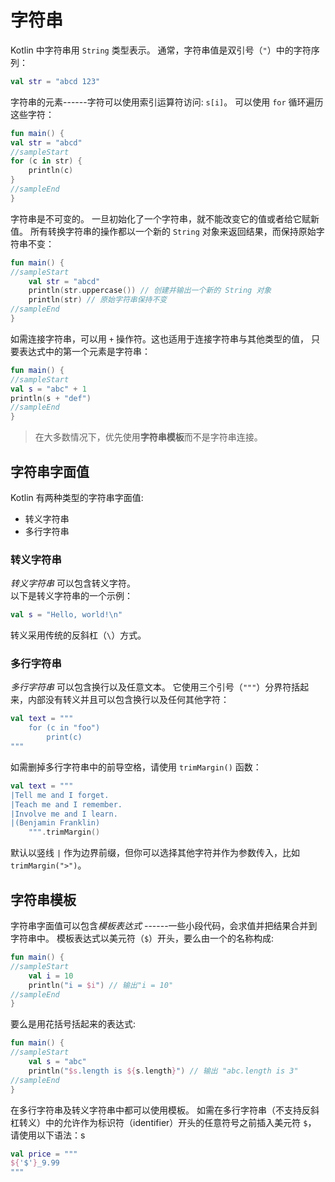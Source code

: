 # 字符串

Kotlin 中字符串用 `String` 类型表示。 通常，字符串值是双引号（`"`）中的字符序列：

```kotlin
val str = "abcd 123"
```

字符串的元素------字符可以使用索引运算符访问: `s[i]`。 可以使用 `for` 循环遍历这些字符：

```kotlin
fun main() {
val str = "abcd"
//sampleStart
for (c in str) {
    println(c)
}
//sampleEnd
}
```

字符串是不可变的。 一旦初始化了一个字符串，就不能改变它的值或者给它赋新值。 所有转换字符串的操作都以一个新的 `String` 对象来返回结果，而保持原始字符串不变：

```kotlin
fun main() {
//sampleStart
    val str = "abcd"
    println(str.uppercase()) // 创建并输出一个新的 String 对象
    println(str) // 原始字符串保持不变
//sampleEnd
}
```

如需连接字符串，可以用 `+` 操作符。这也适用于连接字符串与其他类型的值， 只要表达式中的第一个元素是字符串：

```kotlin
fun main() {
//sampleStart
val s = "abc" + 1
println(s + "def")
//sampleEnd
}
```

> 在大多数情况下，优先使用**字符串模板**而不是字符串连接。

## 字符串字面值

Kotlin 有两种类型的字符串字面值:

* 转义字符串
* 多行字符串

### 转义字符串

*转义字符串* 可以包含转义字符。  
以下是转义字符串的一个示例：

```kotlin
val s = "Hello, world!\n"
```

转义采用传统的反斜杠（`\`）方式。  

### 多行字符串

*多行字符串* 可以包含换行以及任意文本。 它使用三个引号（`"""`）分界符括起来，内部没有转义并且可以包含换行以及任何其他字符：

```kotlin
val text = """
    for (c in "foo")
        print(c)
"""
```

如需删掉多行字符串中的前导空格，请使用 `trimMargin()` 函数：

```kotlin
val text = """
|Tell me and I forget.
|Teach me and I remember.
|Involve me and I learn.
|(Benjamin Franklin)
    """.trimMargin()
```

默认以竖线 `|` 作为边界前缀，但你可以选择其他字符并作为参数传入，比如 `trimMargin(">")`。

## 字符串模板

字符串字面值可以包含*模板表达式* ------一些小段代码，会求值并把结果合并到字符串中。 模板表达式以美元符（`$`）开头，要么由一个的名称构成:

```kotlin
fun main() {
//sampleStart
    val i = 10
    println("i = $i") // 输出"i = 10"
//sampleEnd
}
```

要么是用花括号括起来的表达式:

```kotlin
fun main() {
//sampleStart
    val s = "abc"
    println("$s.length is ${s.length}") // 输出 "abc.length is 3"
//sampleEnd
}
```

在多行字符串及转义字符串中都可以使用模板。 如需在多行字符串（不支持反斜杠转义）中的允许作为标识符（identifier）开头的任意符号之前插入美元符 `$`， 请使用以下语法：s

```kotlin
val price = """
${'$'}_9.99
"""
```

